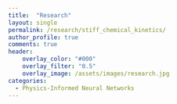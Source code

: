 ```yaml
---
title:  "Research"
layout: single
permalink: /research/stiff_chemical_kinetics/
author_profile: true
comments: true
header:
    overlay_color: "#000"
    overlay_filter: "0.5"
    overlay_image: /assets/images/research.jpg
categories:
  - Physics-Informed Neural Networks
---
```


<font size="2">
</font>